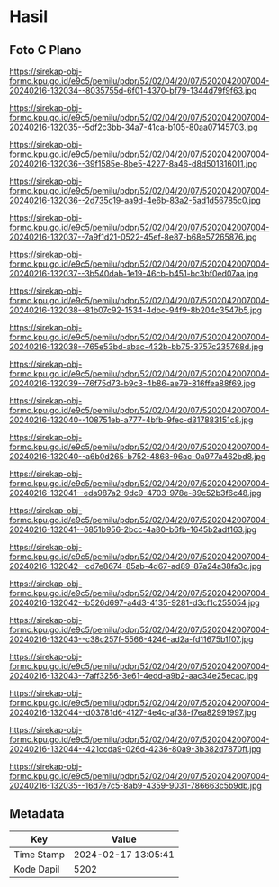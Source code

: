 # Hasil

## Foto C Plano

https://sirekap-obj-formc.kpu.go.id/e9c5/pemilu/pdpr/52/02/04/20/07/5202042007004-20240216-132034--8035755d-6f01-4370-bf79-1344d79f9f63.jpg

https://sirekap-obj-formc.kpu.go.id/e9c5/pemilu/pdpr/52/02/04/20/07/5202042007004-20240216-132035--5df2c3bb-34a7-41ca-b105-80aa07145703.jpg

https://sirekap-obj-formc.kpu.go.id/e9c5/pemilu/pdpr/52/02/04/20/07/5202042007004-20240216-132036--39f1585e-8be5-4227-8a46-d8d501316011.jpg

https://sirekap-obj-formc.kpu.go.id/e9c5/pemilu/pdpr/52/02/04/20/07/5202042007004-20240216-132036--2d735c19-aa9d-4e6b-83a2-5ad1d56785c0.jpg

https://sirekap-obj-formc.kpu.go.id/e9c5/pemilu/pdpr/52/02/04/20/07/5202042007004-20240216-132037--7a9f1d21-0522-45ef-8e87-b68e57265876.jpg

https://sirekap-obj-formc.kpu.go.id/e9c5/pemilu/pdpr/52/02/04/20/07/5202042007004-20240216-132037--3b540dab-1e19-46cb-b451-bc3bf0ed07aa.jpg

https://sirekap-obj-formc.kpu.go.id/e9c5/pemilu/pdpr/52/02/04/20/07/5202042007004-20240216-132038--81b07c92-1534-4dbc-94f9-8b204c3547b5.jpg

https://sirekap-obj-formc.kpu.go.id/e9c5/pemilu/pdpr/52/02/04/20/07/5202042007004-20240216-132038--765e53bd-abac-432b-bb75-3757c235768d.jpg

https://sirekap-obj-formc.kpu.go.id/e9c5/pemilu/pdpr/52/02/04/20/07/5202042007004-20240216-132039--76f75d73-b9c3-4b86-ae79-816ffea88f69.jpg

https://sirekap-obj-formc.kpu.go.id/e9c5/pemilu/pdpr/52/02/04/20/07/5202042007004-20240216-132040--108751eb-a777-4bfb-9fec-d317883151c8.jpg

https://sirekap-obj-formc.kpu.go.id/e9c5/pemilu/pdpr/52/02/04/20/07/5202042007004-20240216-132040--a6b0d265-b752-4868-96ac-0a977a462bd8.jpg

https://sirekap-obj-formc.kpu.go.id/e9c5/pemilu/pdpr/52/02/04/20/07/5202042007004-20240216-132041--eda987a2-9dc9-4703-978e-89c52b3f6c48.jpg

https://sirekap-obj-formc.kpu.go.id/e9c5/pemilu/pdpr/52/02/04/20/07/5202042007004-20240216-132041--6851b956-2bcc-4a80-b6fb-1645b2adf163.jpg

https://sirekap-obj-formc.kpu.go.id/e9c5/pemilu/pdpr/52/02/04/20/07/5202042007004-20240216-132042--cd7e8674-85ab-4d67-ad89-87a24a38fa3c.jpg

https://sirekap-obj-formc.kpu.go.id/e9c5/pemilu/pdpr/52/02/04/20/07/5202042007004-20240216-132042--b526d697-a4d3-4135-9281-d3cf1c255054.jpg

https://sirekap-obj-formc.kpu.go.id/e9c5/pemilu/pdpr/52/02/04/20/07/5202042007004-20240216-132043--c38c257f-5566-4246-ad2a-fd11675b1f07.jpg

https://sirekap-obj-formc.kpu.go.id/e9c5/pemilu/pdpr/52/02/04/20/07/5202042007004-20240216-132043--7aff3256-3e61-4edd-a9b2-aac34e25ecac.jpg

https://sirekap-obj-formc.kpu.go.id/e9c5/pemilu/pdpr/52/02/04/20/07/5202042007004-20240216-132044--d03781d6-4127-4e4c-af38-f7ea82991997.jpg

https://sirekap-obj-formc.kpu.go.id/e9c5/pemilu/pdpr/52/02/04/20/07/5202042007004-20240216-132044--421ccda9-026d-4236-80a9-3b382d7870ff.jpg

https://sirekap-obj-formc.kpu.go.id/e9c5/pemilu/pdpr/52/02/04/20/07/5202042007004-20240216-132035--16d7e7c5-8ab9-4359-9031-786663c5b9db.jpg


## Metadata

| Key        | Value               |
| ---------- | ------------------- |
| Time Stamp | 2024-02-17 13:05:41 |
| Kode Dapil | 5202                |



